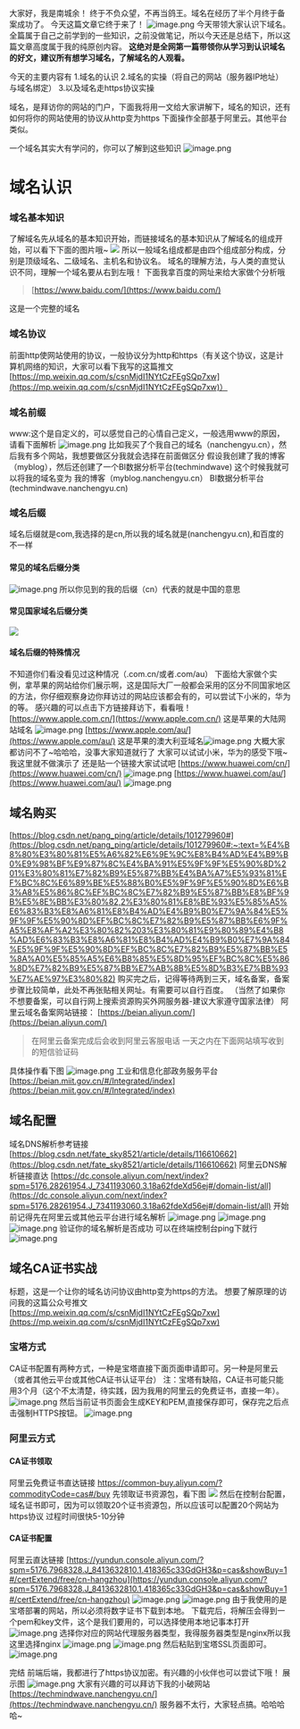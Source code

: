 大家好，我是南城余！
终于不负众望，不再当鸽王。域名在经历了半个月终于备案成功了。
今天这篇文章它终于来了！
![image.png](https://cdn.nlark.com/yuque/0/2023/png/38420467/1695199100151-b4c5bc1c-4806-4d4e-8d52-d71661e14cf1.png#averageHue=%23faf6f5&clientId=ue523ea05-ddde-4&from=paste&height=354&id=uf48e7e38&originHeight=442&originWidth=1026&originalType=binary&ratio=1.25&rotation=0&showTitle=false&size=39940&status=done&style=none&taskId=u9eed8a68-e66f-4e84-b561-b57a4794bf2&title=&width=820.8)
今天带领大家认识下域名。
全篇属于自己之前学到的一些知识，之前没做笔记，所以今天还是总结下，所以这篇文章高度属于我的纯原创内容。
**这绝对是全网第一篇带领你从学习到认识域名的好文，建议所有想学习域名，了解域名的人观看。**

今天的主要内容有
1.域名的认识
2.域名的实操（将自己的网站（服务器IP地址）与域名绑定）
3.以及域名走https协议实操

域名，是拜访你的网站的门户，下面我将用一文给大家讲解下，域名的知识，还有如何将你的网站使用的协议从http变为https
下面操作全部基于阿里云。其他平台类似。

一个域名其实大有学问的，你可以了解到这些知识
![image.png](https://cdn.nlark.com/yuque/0/2023/png/38420467/1694881472117-93ac2983-f4d5-4bd2-aebc-a63ba72e7c34.png#averageHue=%23eef0f5&clientId=uf20e1123-4f70-4&from=paste&height=421&id=udcb21c08&originHeight=474&originWidth=1259&originalType=binary&ratio=1.125&rotation=0&showTitle=false&size=122504&status=done&style=none&taskId=uff191648-d964-4a89-9e95-8d5f760ad82&title=&width=1119.111111111111)
# 域名认识
### 域名基本知识
了解域名先从域名的基本知识开始，而链接域名的基本知识从了解域名的组成开始，可以看下下面的图片哦~
![](https://cdn.nlark.com/yuque/0/2023/jpeg/38420467/1694881804017-738a0955-10f7-4d99-ba36-2e54b47e6743.jpeg#averageHue=%23fdfdfd&clientId=uf20e1123-4f70-4&from=paste&id=u3e35f7fe&originHeight=687&originWidth=1300&originalType=url&ratio=1.125&rotation=0&showTitle=false&status=done&style=none&taskId=ud7c3aaa2-d378-4740-a6c0-bed4acdfc83&title=)
所以一般域名组成都是由四个组成部分构成，分别是顶级域名、二级域名、主机名和协议名。
域名的理解方法，与人类的直觉认识不同，理解一个域名要从右到左哦！
下面我拿百度的网址来给大家做个分析哦
> [https://www.baidu.com/](https://www.baidu.com/)

这是一个完整的域名
### 域名协议
前面http使网站使用的协议，一般协议分为http和https（有关这个协议，这是计算机网络的知识，大家可以看下我写的这篇推文[https://mp.weixin.qq.com/s/csnMjdI1NYtCzFEgSQp7xw](https://mp.weixin.qq.com/s/csnMjdI1NYtCzFEgSQp7xw)）
### 域名前缀
www:这个是自定义的，可以感觉自己的心情自己定义，一般选用www的原因，请看下面解析
![image.png](https://cdn.nlark.com/yuque/0/2023/png/38420467/1694879447571-9b9a2da3-b321-43ee-b5c4-a19fe4998085.png#averageHue=%23edeff5&clientId=uf20e1123-4f70-4&from=paste&height=217&id=u3ec9946c&originHeight=244&originWidth=1190&originalType=binary&ratio=1.125&rotation=0&showTitle=false&size=69295&status=done&style=none&taskId=ud29c4737-be99-4776-bfee-099992abe48&title=&width=1057.7777777777778)
比如我买了个我自己的域名（nanchengyu.cn），然后我有多个网站，我想要做区分我就会选择在前面做区分
假设我创建了我的博客（myblog），然后还创建了一个BI数据分析平台(techmindwave)
这个时候我就可以将我的域名变为
我的博客（myblog.nanchengyu.cn）
BI数据分析平台(techmindwave.nanchengyu.cn)
### 域名后缀
域名后缀就是com,我选择的是cn,所以我的域名就是(nanchengyu.cn),和百度的不一样
#### 常见的域名后缀分类
![image.png](https://cdn.nlark.com/yuque/0/2023/png/38420467/1694879969648-da6767d4-0433-44f6-9b46-97604a4a7bd9.png#averageHue=%23f0f1f6&clientId=uf20e1123-4f70-4&from=paste&height=498&id=uf27038f5&originHeight=560&originWidth=1114&originalType=binary&ratio=1.125&rotation=0&showTitle=false&size=125147&status=done&style=none&taskId=u627e6996-302b-4282-be12-fde31855489&title=&width=990.2222222222222)
所以你见到的我的后缀（cn）代表的就是中国的意思
#### 常见国家域名后缀分类
![](https://cdn.nlark.com/yuque/0/2023/jpeg/38420467/1694881663592-34b121d1-fd74-4146-a6e4-8dc55476da4d.jpeg#averageHue=%23706140&clientId=uf20e1123-4f70-4&from=paste&height=234&id=ubc484fc9&originHeight=234&originWidth=409&originalType=url&ratio=1.125&rotation=0&showTitle=false&status=done&style=none&taskId=u8b1ccf12-7eb0-4456-b9eb-d865e794b0f&title=&width=409)
#### 域名后缀的特殊情况
不知道你们看没看见过这种情况（.com.cn/或者.com/au）
下面给大家做个实例，拿苹果的网站给你们展示啊，这是国际大厂一般都会采用的区分不同国家地区的方法，你仔细观察身边你拜访过的网站应该都会有的，可以尝试下小米的，华为的等。
感兴趣的可以点击下方链接拜访下，看看哦！
[https://www.apple.com.cn/](https://www.apple.com.cn/)
这是苹果的大陆网站域名
![image.png](https://cdn.nlark.com/yuque/0/2023/png/38420467/1694880478067-d96a3e91-d271-4147-8c4e-b4209c8dbfb2.png#averageHue=%233b3833&clientId=uf20e1123-4f70-4&from=paste&height=896&id=uadd3dd3a&originHeight=1008&originWidth=1911&originalType=binary&ratio=1.125&rotation=0&showTitle=false&size=346928&status=done&style=none&taskId=u3aaf8cfd-c4ff-4f1e-8cd0-ef2f3f2a829&title=&width=1698.6666666666667)
[https://www.apple.com/au/](https://www.apple.com/au/)
这是苹果的澳大利亚域名![image.png](https://cdn.nlark.com/yuque/0/2023/png/38420467/1694881061155-52453fb9-37f6-46e7-bf95-f1b30126a6f2.png#averageHue=%233b3833&clientId=uf20e1123-4f70-4&from=paste&height=847&id=u12b34988&originHeight=953&originWidth=1885&originalType=binary&ratio=1.125&rotation=0&showTitle=false&size=392998&status=done&style=none&taskId=u62f179cc-8724-4183-8f44-61ca6857e20&title=&width=1675.5555555555557)
大概大家都访问不了~哈哈哈，没事大家知道就行了
大家可以试试小米，华为的感受下哦~
我这里就不做演示了
还是贴一个链接大家试试吧
[https://www.huawei.com/cn/](https://www.huawei.com/cn/)
![image.png](https://cdn.nlark.com/yuque/0/2023/png/38420467/1694881326432-3a03fcd8-9a05-4703-aed6-8c59c6f5c54b.png#averageHue=%23e9e9e9&clientId=uf20e1123-4f70-4&from=paste&height=892&id=ue2d767e7&originHeight=1003&originWidth=1920&originalType=binary&ratio=1.125&rotation=0&showTitle=false&size=461145&status=done&style=none&taskId=u99717b35-71fa-4578-8ebb-829b967dd53&title=&width=1706.6666666666667)
[https://www.huawei.com/au/](https://www.huawei.com/au/)
![image.png](https://cdn.nlark.com/yuque/0/2023/png/38420467/1694881303319-ab212c16-2c5f-465a-b1f7-2e9112209d05.png#averageHue=%234f6634&clientId=uf20e1123-4f70-4&from=paste&height=823&id=ud205e196&originHeight=926&originWidth=1908&originalType=binary&ratio=1.125&rotation=0&showTitle=false&size=2292751&status=done&style=none&taskId=u55e31cf1-1d1d-4abd-88f8-85d23dafc07&title=&width=1696)


## 域名购买
[https://blog.csdn.net/pang_ping/article/details/101279960#](https://blog.csdn.net/pang_ping/article/details/101279960#:~:text=%E4%B8%80%E3%80%81%E5%A6%82%E6%9E%9C%E8%B4%AD%E4%B9%B0%E9%98%BF%E9%87%8C%E4%BA%91%E5%9F%9F%E5%90%8D%201%E3%80%81%E7%82%B9%E5%87%BB%E4%BA%A7%E5%93%81%EF%BC%8C%E6%89%BE%E5%88%B0%E5%9F%9F%E5%90%8D%E6%B3%A8%E5%86%8C%EF%BC%8C%E7%82%B9%E5%87%BB%E8%BF%9B%E5%8E%BB%E3%80%82,2%E3%80%81%E8%BE%93%E5%85%A5%E6%83%B3%E8%A6%81%E8%B4%AD%E4%B9%B0%E7%9A%84%E5%9F%9F%E5%90%8D%EF%BC%8C%E7%82%B9%E5%87%BB%E6%9F%A5%E8%AF%A2%E3%80%82%203%E3%80%81%E9%80%89%E4%B8%AD%E6%83%B3%E8%A6%81%E8%B4%AD%E4%B9%B0%E7%9A%84%E5%9F%9F%E5%90%8D%EF%BC%8C%E7%82%B9%E5%87%BB%E5%8A%A0%E5%85%A5%E6%B8%85%E5%8D%95%EF%BC%8C%E5%86%8D%E7%82%B9%E5%87%BB%E7%AB%8B%E5%8D%B3%E7%BB%93%E7%AE%97%E3%80%82)
购买完之后，记得等待两到三天，域名备案，备案步骤比较简单，此处不再张贴相关网址。有需要可以自行百度。
（当然了如果你不想要备案，可以自行网上搜索资源购买外网服务器-建议大家遵守国家法律）
阿里云域名备案网站链接：
[https://beian.aliyun.com/](https://beian.aliyun.com/)
> 在阿里云备案完成后会收到阿里云客服电话 
一天之内在下面网站填写收到的短信验证码

具体操作看下图
![image.png](https://cdn.nlark.com/yuque/0/2023/png/38420467/1694483871727-9dd24605-dcce-4877-ba1f-c3fe94e17a25.png#averageHue=%23d7deb0&clientId=u6a898266-bd7f-4&from=paste&height=827&id=uf4e01582&originHeight=930&originWidth=1910&originalType=binary&ratio=1.125&rotation=0&showTitle=false&size=437463&status=done&style=none&taskId=u34ce0458-b4be-4c53-9141-838c80e5686&title=&width=1697.7777777777778)
工业和信息化部政务服务平台
[https://beian.miit.gov.cn/#/Integrated/index](https://beian.miit.gov.cn/#/Integrated/index)
## 域名配置
域名DNS解析参考链接
[https://blog.csdn.net/fate_sky8521/article/details/116610662](https://blog.csdn.net/fate_sky8521/article/details/116610662)
阿里云DNS解析链接直达
[https://dc.console.aliyun.com/next/index?spm=5176.28261954.J_7341193060.3.18a62fdeXd56ej#/domain-list/all](https://dc.console.aliyun.com/next/index?spm=5176.28261954.J_7341193060.3.18a62fdeXd56ej#/domain-list/all)
开始前记得先在阿里云或其他云平台进行域名解析
![image.png](https://cdn.nlark.com/yuque/0/2023/png/38420467/1695197473415-7d50a972-eba5-40b2-a037-71cea69c7c89.png#averageHue=%23c7a994&clientId=ue523ea05-ddde-4&from=paste&height=610&id=u233b5490&originHeight=762&originWidth=1601&originalType=binary&ratio=1.25&rotation=0&showTitle=false&size=289957&status=done&style=none&taskId=ufca7014b-16d1-4c4b-ab45-27f941a4cec&title=&width=1280.8)
![image.png](https://cdn.nlark.com/yuque/0/2023/png/38420467/1695197568352-398bc652-dadf-4cd4-9037-4c359db603d8.png#averageHue=%23f0f0ef&clientId=ue523ea05-ddde-4&from=paste&height=623&id=u4d4a52bb&originHeight=779&originWidth=1580&originalType=binary&ratio=1.25&rotation=0&showTitle=false&size=211816&status=done&style=none&taskId=ufc2ac689-25e4-4dc1-9a62-a1daf7cbbc8&title=&width=1264)
![image.png](https://cdn.nlark.com/yuque/0/2023/png/38420467/1695197730805-a93ae908-9909-4d78-ac5f-35a683e5becb.png#clientId=ue523ea05-ddde-4&from=paste&height=702&id=uf9410877&originHeight=877&originWidth=931&originalType=binary&ratio=1.25&rotation=0&showTitle=false&size=61313&status=done&style=none&taskId=u1ce07667-4be9-470f-9806-a6ee7b029b8&title=&width=744.8)
验证你的域名解析是否成功
可以在终端控制台ping下就行
![image.png](https://cdn.nlark.com/yuque/0/2023/png/38420467/1695197822149-27779b13-1a16-4d53-8173-394d90443e5b.png#clientId=ue523ea05-ddde-4&from=paste&height=260&id=u0043d177&originHeight=325&originWidth=971&originalType=binary&ratio=1.25&rotation=0&showTitle=false&size=45508&status=done&style=none&taskId=u7f821c58-bd38-463f-aa3f-c4f7dc9d43c&title=&width=776.8)

## 域名CA证书实战
标题，这是一个让你的域名访问协议由http变为https的方法。
想要了解原理的访问我的这篇公众号推文
[https://mp.weixin.qq.com/s/csnMjdI1NYtCzFEgSQp7xw](https://mp.weixin.qq.com/s/csnMjdI1NYtCzFEgSQp7xw)
### 宝塔方式
CA证书配置有两种方式，一种是宝塔直接下面页面申请即可。另一种是阿里云（或者其他云平台或其他CA证书认证平台）
注：宝塔有缺陷，CA证书可能只能用3个月（这个不太清楚，待实践，因为我用的阿里云的免费证书，直接一年）。
![image.png](https://cdn.nlark.com/yuque/0/2023/png/38420467/1695177167281-b546319c-e635-4462-991e-8e522cbbdbf5.png#averageHue=%23faf9f8&clientId=u24b85f30-a030-4&from=paste&height=580&id=B2CeY&originHeight=725&originWidth=816&originalType=binary&ratio=1.25&rotation=0&showTitle=false&size=56869&status=done&style=none&taskId=ucd181757-37a8-4b49-ac6f-da24b9d1fa6&title=&width=652.8)
然后当前证书页面会生成KEY和PEM,直接保存即可，保存完之后点击强制HTTPS按钮。
![image.png](https://cdn.nlark.com/yuque/0/2023/png/38420467/1695196775627-8359fb59-4213-47dc-8b34-019010f0ad5e.png#averageHue=%23dfd6cb&clientId=ue523ea05-ddde-4&from=paste&height=571&id=ue3fafe3b&originHeight=714&originWidth=852&originalType=binary&ratio=1.25&rotation=0&showTitle=false&size=75510&status=done&style=none&taskId=u3760a03f-3d7f-426d-a9f5-603fe29c62e&title=&width=681.6)
### 阿里云方式
#### CA证书领取
阿里云免费证书直达链接
https://common-buy.aliyun.com/?commodityCode=cas#/buy
先领取证书资源包，看下图
![](https://cdn.nlark.com/yuque/0/2023/png/38420467/1695024903706-0ed34ce1-6979-4586-bb54-b007a04e4514.png#averageHue=%23fdfbfa&clientId=u980c851e-7031-4&from=paste&id=u405306b5&originHeight=413&originWidth=1080&originalType=url&ratio=1.125&rotation=0&showTitle=false&status=done&style=none&taskId=u54b535e1-73ab-4cee-8ec9-cc4143389ff&title=)
然后在控制台配置，域名证书即可，因为可以领取20个证书资源包，所以应该可以配置20个网站为https协议
过程时间很快5-10分钟
#### CA证书配置
阿里云直达链接
[https://yundun.console.aliyun.com/?spm=5176.7968328.J_8413632810.1.418365c33GdGH3&p=cas&showBuy=1#/certExtend/free/cn-hangzhou](https://yundun.console.aliyun.com/?spm=5176.7968328.J_8413632810.1.418365c33GdGH3&p=cas&showBuy=1#/certExtend/free/cn-hangzhou)
![image.png](https://cdn.nlark.com/yuque/0/2023/png/38420467/1695118720729-981c9d61-17b0-4adb-af49-a015ed80eb44.png#averageHue=%23fdfbfb&clientId=ubb439d8f-0e33-4&from=paste&height=460&id=u893ea4b1&originHeight=575&originWidth=1642&originalType=binary&ratio=1.25&rotation=0&showTitle=false&size=80078&status=done&style=none&taskId=ub8ce27a3-648f-41f5-ae35-7881a50fecf&title=&width=1313.6)
![image.png](https://cdn.nlark.com/yuque/0/2023/png/38420467/1695118595710-1ced1fdd-9d85-4e5e-b0ee-3a5993b94feb.png#averageHue=%23faf9f7&clientId=ubb439d8f-0e33-4&from=paste&height=693&id=u951bd414&originHeight=866&originWidth=1091&originalType=binary&ratio=1.25&rotation=0&showTitle=false&size=87737&status=done&style=none&taskId=u2a2bad6a-4250-4589-b4b1-696001f435a&title=&width=872.8)
由于我使用的是宝塔部署的网站，所以必须将数字证书下载到本地。
下载完后，将解压会得到一个pem和key文件，这个是我们要用的，可以选择使用本地记事本打开
![image.png](https://cdn.nlark.com/yuque/0/2023/png/38420467/1695024350976-c0a2b097-6165-4a3f-bd36-c3fd15bb9271.png#averageHue=%23fcfbfb&clientId=u980c851e-7031-4&from=paste&height=804&id=u1ea89278&originHeight=905&originWidth=1910&originalType=binary&ratio=1.125&rotation=0&showTitle=false&size=140354&status=done&style=none&taskId=ub2ede33e-5bcd-4294-bb18-7add279e274&title=&width=1697.7777777777778)
选择你对应的网站代理服务器类型，我得服务器类型是nginx所以我这里选择nginx
![image.png](https://cdn.nlark.com/yuque/0/2023/png/38420467/1695025119707-03f558e5-ed43-4062-8e68-ec1882550a74.png#averageHue=%23deb581&clientId=u980c851e-7031-4&from=paste&height=729&id=d6QXv&originHeight=820&originWidth=1084&originalType=binary&ratio=1.125&rotation=0&showTitle=false&size=51872&status=done&style=none&taskId=u4a64a752-5b9d-4204-90bb-adc3632785f&title=&width=963.5555555555555)
![image.png](https://cdn.nlark.com/yuque/0/2023/png/38420467/1695024668797-8aba7be9-da38-483e-8d7d-562267c3c7c5.png#averageHue=%23f6f6f5&clientId=u980c851e-7031-4&from=paste&height=667&id=u7b2359c6&originHeight=750&originWidth=1026&originalType=binary&ratio=1.125&rotation=0&showTitle=false&size=132628&status=done&style=none&taskId=u106feb15-3196-49e7-a087-35a7cda5af9&title=&width=912)
然后粘贴到宝塔SSL页面即可。
![image.png](https://cdn.nlark.com/yuque/0/2023/png/38420467/1695024587914-95911a02-fa00-45b0-8cbf-9ea1e126820e.png#averageHue=%23eef1e9&clientId=u980c851e-7031-4&from=paste&height=805&id=ud71ca3d8&originHeight=906&originWidth=997&originalType=binary&ratio=1.125&rotation=0&showTitle=false&size=110764&status=done&style=none&taskId=u519d0011-3e2b-4e1d-bddf-fbd0654fc35&title=&width=886.2222222222222)

完结
前端后端，我都进行了https协议加密。有兴趣的小伙伴也可以尝试下哦！
展示图
![image.png](https://cdn.nlark.com/yuque/0/2023/png/38420467/1695197965226-98de7e71-32e2-4b75-ab16-04b6f9d04acc.png#averageHue=%230f150f&clientId=ue523ea05-ddde-4&from=paste&height=763&id=ud52d6f60&originHeight=954&originWidth=1912&originalType=binary&ratio=1.25&rotation=0&showTitle=false&size=1523008&status=done&style=none&taskId=u158e06be-d3bb-471b-8446-fb6e2705e66&title=&width=1529.6)
大家有兴趣的可以拜访下我的小破网站
[https://techmindwave.nanchengyu.cn/](https://techmindwave.nanchengyu.cn/)
服务器不太行，大家轻点搞。哈哈哈哈~
